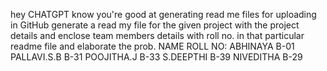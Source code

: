  hey CHATGPT know you're good at generating read me files for uploading in GitHub generate a read my file for the given project with the project details and enclose team members details with roll no. in that particular readme file and elaborate the prob.
 NAME            ROLL NO:
ABHINAYA          B-01
PALLAVI.S.B       B-31
POOJITHA.J        B-33
S.DEEPTHI         B-39
NIVEDITHA         B-29
